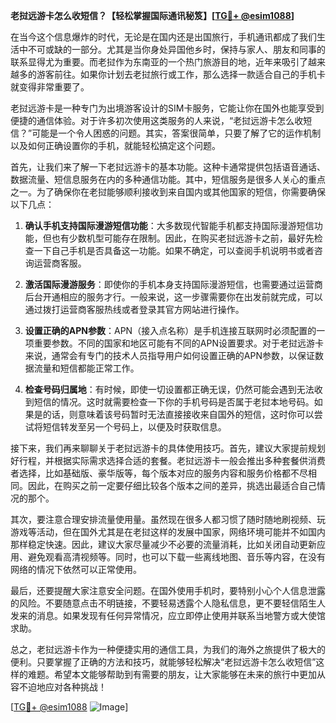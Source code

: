 **老挝远游卡怎么收短信？【轻松掌握国际通讯秘笈】[[TG💪+ @esim1088](https://t.me/s/esim1088)]**

在当今这个信息爆炸的时代，无论是在国内还是出国旅行，手机通讯都成了我们生活中不可或缺的一部分。尤其是当你身处异国他乡时，保持与家人、朋友和同事的联系显得尤为重要。而老挝作为东南亚的一个热门旅游目的地，近年来吸引了越来越多的游客前往。如果你计划去老挝旅行或工作，那么选择一款适合自己的手机卡就变得非常重要了。

老挝远游卡是一种专门为出境游客设计的SIM卡服务，它能让你在国外也能享受到便捷的通信体验。对于许多初次使用这类服务的人来说，“老挝远游卡怎么收短信？”可能是一个令人困惑的问题。其实，答案很简单，只要了解了它的运作机制以及如何正确设置你的手机，就能轻松搞定这个问题。

首先，让我们来了解一下老挝远游卡的基本功能。这种卡通常提供包括语音通话、数据流量、短信息服务在内的多种通信功能。其中，短信服务是很多人关心的重点之一。为了确保你在老挝能够顺利接收到来自国内或其他国家的短信，你需要确保以下几点：

1. **确认手机支持国际漫游短信功能**：大多数现代智能手机都支持国际漫游短信功能，但也有少数机型可能存在限制。因此，在购买老挝远游卡之前，最好先检查一下自己手机是否具备这一功能。如果不确定，可以查阅手机说明书或者咨询运营商客服。

2. **激活国际漫游服务**：即使你的手机本身支持国际漫游短信，也需要通过运营商后台开通相应的服务才行。一般来说，这一步骤需要你在出发前就完成，可以通过拨打运营商客服热线或者登录其官方网站进行操作。

3. **设置正确的APN参数**：APN（接入点名称）是手机连接互联网时必须配置的一项重要参数。不同的国家和地区可能有不同的APN设置要求。对于老挝远游卡来说，通常会有专门的技术人员指导用户如何设置正确的APN参数，以保证数据流量和短信都能正常工作。

4. **检查号码归属地**：有时候，即使一切设置都正确无误，仍然可能会遇到无法收到短信的情况。这时就需要检查一下你的手机号码是否属于老挝本地号码。如果是的话，则意味着该号码暂时无法直接接收来自国外的短信，这时你可以尝试将短信转发至另一个号码上，以便及时获取信息。

接下来，我们再来聊聊关于老挝远游卡的具体使用技巧。首先，建议大家提前规划好行程，并根据实际需求选择合适的套餐。老挝远游卡一般会推出多种套餐供消费者选择，比如基础版、豪华版等，每个版本对应的服务内容和服务价格都不尽相同。因此，在购买之前一定要仔细比较各个版本之间的差异，挑选出最适合自己情况的那个。

其次，要注意合理安排流量使用量。虽然现在很多人都习惯了随时随地刷视频、玩游戏等活动，但在国外尤其是在老挝这样的发展中国家，网络环境可能并不如国内那样稳定快速。因此，建议大家尽量减少不必要的流量消耗，比如关闭自动更新应用、避免观看高清视频等。同时，也可以下载一些离线地图、音乐等内容，在没有网络的情况下依然可以正常使用。

最后，还要提醒大家注意安全问题。在国外使用手机时，要特别小心个人信息泄露的风险。不要随意点击不明链接，不要轻易透露个人隐私信息，更不要轻信陌生人发来的消息。如果发现有任何异常情况，应立即停止使用并联系当地警方或大使馆求助。

总之，老挝远游卡作为一种便捷实用的通信工具，为我们的海外之旅提供了极大的便利。只要掌握了正确的方法和技巧，就能够轻松解决“老挝远游卡怎么收短信”这样的难题。希望本文能够帮助到有需要的朋友，让大家能够在未来的旅行中更加从容不迫地应对各种挑战！

[[TG💪+ @esim1088](https://t.me/s/esim1088) ![Image](https://i.postimg.cc/4NQfJmqS/Snipaste-2025-05-13-00-14-12.png)]